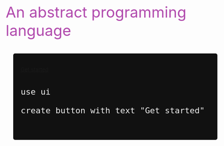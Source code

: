 <!-- _coverpage.md -->

<div style="height:150px"></div>
<span style="font-size: 40px;color:#b14aad">An abstract programming language
</span>

<br>

<br>

<center style="width: 100%;">

<div style="background: #111111;width:600px;max-width:100%;text-align:left;padding:20px;margin:20px;border-radius:5px; display: block;">
	

<a href="#chapters/GUIDES" class="btn-primary">Get started</a>


<pre>
	<code class="lang-puzzle" style="font-size:22px !important;color:#EEEEEE">
use ui

create button with text "Get started"
</code>
	</pre>
</div>

<br>

<a href="#/README">

<br>
<span class=" fa fa-chevron-down"></span>
</b>
</a>
</center>
